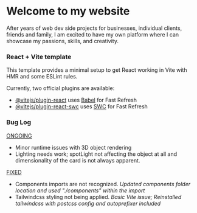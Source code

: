 # Welcome to my website
After years of web dev side projects for businesses, individual clients, friends and family, I am excited to have my own platform where I can showcase my passions, skills, and creativity.


### React + Vite template
This template provides a minimal setup to get React working in Vite with HMR and some ESLint rules.

Currently, two official plugins are available:

- [@vitejs/plugin-react](https://github.com/vitejs/vite-plugin-react/blob/main/packages/plugin-react/README.md) uses [Babel](https://babeljs.io/) for Fast Refresh
- [@vitejs/plugin-react-swc](https://github.com/vitejs/vite-plugin-react-swc) uses [SWC](https://swc.rs/) for Fast Refresh

### Bug Log
<ins>ONGOING</ins>
- Minor runtime issues with 3D object rendering
- Lighting needs work; spotLight not affecting the object at all and dimensionality of the card is not always apparent.

<ins>FIXED</ins>
- Components imports are not recognized. *Updated components folder location and used "./components" within the import*
- Tailwindcss styling not being applied. *Basic Vite issue; Reinstalled tailwindcss with postcss config and autoprefixer included*
